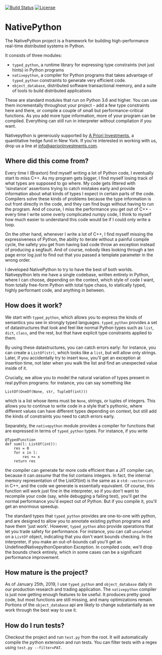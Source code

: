 [![Build Status](https://travis-ci.com/APrioriInvestments/nativepython.svg?branch=dev)](https://travis-ci.com/APrioriInvestments/nativepython.svg?branch=dev)
[![License](https://img.shields.io/badge/License-Apache%202.0-blue.svg)](https://opensource.org/licenses/Apache-2.0)

# NativePython

The NativePython project is a framework for building high-performance real-time distributed systems in Python.

It consists of three modules:

* `typed_python`, a runtime library for expressing type constraints (not just hints) in Python programs
* `nativepython`, a compiler for Python programs that takes advantage of `typed_python` constraints to generate very efficient code.
* `object_database`, distributed software transactional memory, and a suite of tools to build distributed applications

These are standard modules that run on Python 3.6 and higher. You can use them
incrementally throughout your project -  add a few type constraints here and
there, or compile a couple of small but performance-critical functions. As you
add more type information, more of your program can be compiled. Everything
can still run in interpreter without compilation if you want.

Nativepython is generously supported by [A Priori Investments](www.aprioriinvestments.com), a quantitative
hedge fund in New York.  If you're interested in working with us, drop us a line at info@aprioriinvestments.com.

## Where did this come from?

Every time I (Braxton) find myself writing a lot of  Python code, I eventually
start to miss C++. As my program gets bigger, I find myself losing track of
what types are supposed to go where. My code gets littered with 'isinstance'
assertions trying to catch mistakes early and provide information about what
kinds of types I expect in certain parts of the code. Compilers solve these
kinds of problems because the type information is out front directly in the code,
and they can find bugs without having to run the program.  And of course, I
miss the performance you get out of C++ - every time I write some overly complicated
numpy code, I think to myself how much easier to understand this code would be
if I could only write a loop.

On the other hand, whenever I write a lot of C++, I find myself missing the
expressiveness of Python, the ability to iterate without a painful compile
cycle, the safety you get from having bad code throw an exception instead of
producing a segfault.  And of course, nobody likes looking through a ten page
error log just to find out that you passed a template parameter in the wrong order.

I developed NativePython to try to have the best of both worlds.  Nativepython
lets me have a single codebase, written entirely in Python, where I can
choose, depending on the context, which style of code I want, from totally
free-form Python with total type chaos, to statically typed, highly performant
code, and anything in between.

## How does it work?

We start with `typed_python`, which allows you to express the kinds of
semantics you see in strongly typed languages. `typed_python` provides a set
of datastructures that look and feel like normal Python types such as `list`,
`dict`, `class`, and the rest, but that have explicit type constraints applied
to them.

By using these datastructures, you can catch errors early: for instance, you
can create a `ListOf(str)`, which looks like a `list`, but will allow only
strings. Later, if you accidentally try to insert `None`, you'll get an
exception at insertion time, not later when you walk the list and find an
unexpected value inside of it.

Crucially, we allow you to model the natural variation of types present in
real python programs: for instance, you can say something like

    ListOf(OneOf(None, str, TupleOf(int)))

which is a list whose items must be `None`, strings, or tuples of integers.
This  allows you to continue to write code in a style that's pythonic, where
different values can have different types depending on context, but still add
the kinds of constraints you need to catch errors early.

Separately, the `nativepython` module provides a compiler for functions that
are expressed in terms of `typed_python` types.  For instance, if you write

    @TypedFunction
    def sum(l: ListOf(int)):
        res = 0
        for x in l:
            res += x
        return res

the compiler can generate far more code efficient than a JIT compiler can, because
it can _assume_ that the list contains integers. In fact, the internal memory representation
of the ListOf(int) is the same as a `std::vector<int>` in C++, and the code we generate
is essentially equivalent.  Of course, this function will work just fine in the
interpreter, so if you don't want to recompile your code (say, while debugging a
failing test), you'll get the normal performance you'd expect out of Python. But if you
compile it, you'll get an enormous speedup.

The standard types that `typed_python` provides are one-to-one with python,
and are designed to allow you to annotate existing python programs and have
them 'just work'. However, `typed_python` also provide operations that let you
trade safety for performance. For instance, you can call `unsafeGet` on a
`ListOf` object, indicating that you don't want bounds checking. In the
interpreter, if you make an out-of-bounds call you'll get an
UndefinedNativepythonOperation Exception. In compiled code, we'll drop the
bounds check entirely, which in some cases can be a significant performance
improvement.

## How mature is the project?

As of January 25th, 2019, I use `typed_python` and `object_database` daily in
our production research and trading application. The `nativepython` compiler
is just now getting enough features to be useful.  It produces pretty good code,
but most functions are still missing, and many optimizations remain.  Portions of the
`object_database` api are likely to change substantially as we work through the
best way to use it.

## How do I run tests?

Checkout the project and run `test.py` from the root.  It will automatically
compile the python extension and run tests. You can filter tests with a regex using `test.py --filter=PAT`.

